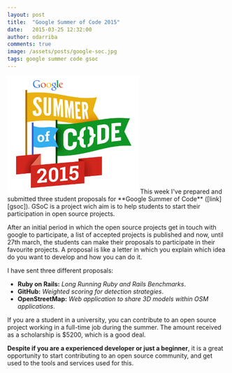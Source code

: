 ```yaml
---
layout: post
title:  "Google Summer of Code 2015"
date:   2015-03-25 12:32:00
author: odarriba
comments: true
image: /assets/posts/google-soc.jpg
tags: google summer code gsoc
---
```


<img class='pull-left sm-size' src='/assets/posts/google-soc.jpg' />
This week I've prepared and submitted three student proposals for **Google Summer of Code** ([link][gsoc]). GSoC is a project wich aim is to help students to start their participation in open source projects.

After an initial period in which the open source projects get in touch with google to participate, a list of accepted projects is published and now, until 27th march, the students can make their proposals to participate in their favourite projects. A proposal is like a letter in which you explain which idea do you want to develop and how you can do it.

I have sent three different proposals:

* **Ruby on Rails:** *Long Running Ruby and Rails Benchmarks*.
* **GitHub:** *Weighted scoring for detection strategies*.
* **OpenStreetMap:** *Web application to share 3D models within OSM applications*.

If you are a student in a university, you can contribute to an open source project working in a full-time job during the summer. The amount received as a scholarship is $5200, which is a good deal.

**Despite if you are a experienced developer or just a beginner**, it is a great opportunity to start contributing to an open source community, and get used to the tools and services used for this.

[gsoc]: http://www.google-melange.com/gsoc/homepage/google/gsoc2015